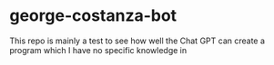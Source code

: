 # george-costanza-bot
This repo is mainly a test to see how well the Chat GPT can create a program which I have no specific knowledge in
